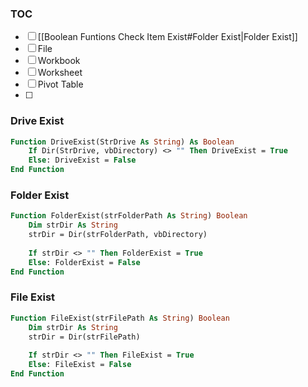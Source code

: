 ### TOC
- [ ] [[Boolean Funtions Check Item Exist#Folder Exist|Folder Exist]]
- [ ] File
- [ ] Workbook
- [ ] Worksheet
- [ ] Pivot Table
- [ ] 

### Drive Exist
```vb
Function DriveExist(StrDrive As String) As Boolean
    If Dir(StrDrive, vbDirectory) <> "" Then DriveExist = True
    Else: DriveExist = False
End Function
```

### Folder Exist
```vb
Function FolderExist(strFolderPath As String) Boolean
	Dim strDir As String
	strDir = Dir(strFolderPath, vbDirectory)
	
	If strDir <> "" Then FolderExist = True
	Else: FolderExist = False
End Function
```

### File Exist
```vb
Function FileExist(strFilePath As String) Boolean
	Dim strDir As String
	strDir = Dir(strFilePath)
	
	If strDir <> "" Then FileExist = True
	Else: FileExist = False
End Function
```

